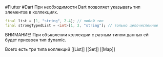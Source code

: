 #Flutter #Dart 
При необходимости Dart позволяет указывать тип элементов в коллекциях.
```dart
final list = [1, "string", 2.4]; // любой тип
final strongTypedList = <int>[1, 2, "string"]; // только целочисленные значения, из-за "string" получаем ошибку на этапе компиляции
```
ВНИМАНИЕ! При объявлении коллекции с разным типом данных ей будет присвоен тип dynamic.

Всего есть три типа коллекций
[[List]]
[[Set]]
[[Map]]
